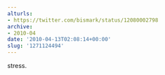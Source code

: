 ```yaml
---
alturls:
- https://twitter.com/bismark/status/12080002798
archive:
- 2010-04
date: '2010-04-13T02:08:14+00:00'
slug: '1271124494'
---
```


stress.

